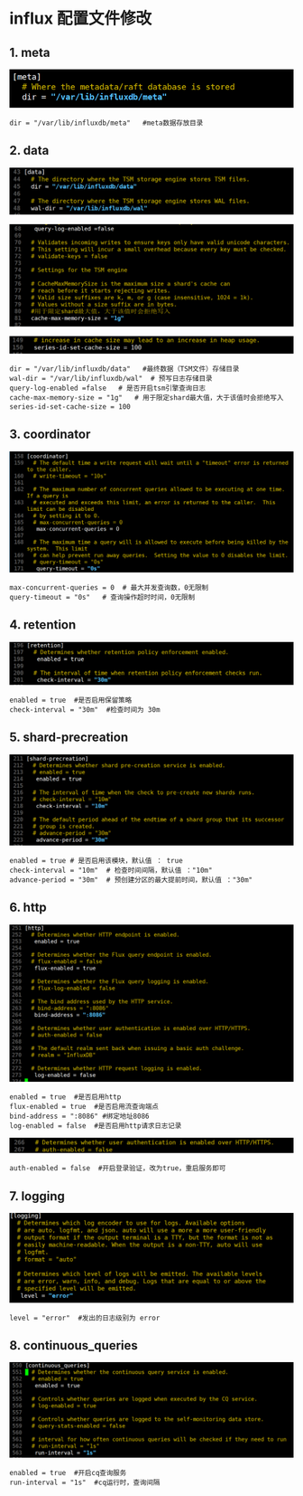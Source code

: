# influx 配置文件修改

## 1.	meta

![1589971376107](assets/1589971376107.png)

```shell
dir = "/var/lib/influxdb/meta"   #meta数据存放目录
```

## 2.	data

![1589971456997](assets/1589971456997.png)

![1589971480483](assets/1589971480483.png)

![1589971517394](assets/1589971517394.png)

```shell
dir = "/var/lib/influxdb/data"   #最终数据（TSM文件）存储目录
wal-dir = "/var/lib/influxdb/wal"  # 预写日志存储目录
query-log-enabled =false   # 是否开启tsm引擎查询日志
cache-max-memory-size = "1g"   # 用于限定shard最大值，大于该值时会拒绝写入
series-id-set-cache-size = 100 
```

## 3.	coordinator

![1589971805199](assets/1589971805199.png)

```shell
max-concurrent-queries = 0  # 最大并发查询数，0无限制
query-timeout = "0s"   # 查询操作超时时间，0无限制
```

## 4.	retention

![1589971948821](assets/1589971948821.png)

```shell
enabled = true  #是否启用保留策略
check-interval = "30m"  #检查时间为 30m
```

## 5.	shard-precreation

![1589972060203](assets/1589972060203.png)

```shell
enabled = true # 是否启用该模块，默认值 ： true
check-interval = "10m"  # 检查时间间隔，默认值 ："10m"
advance-period = "30m"  # 预创建分区的最大提前时间，默认值 ："30m"
```

## 6.	http

![1590025926400](assets/1590025926400.png)

```shell
enabled = true  #是否启用http
flux-enabled = true  #是否启用流查询端点
bind-address = ":8086" #绑定地址8086
log-enabled = false  #是否启用http请求日志记录
```

![1590026934245](assets/1590026934245.png)

```shell
auth-enabled = false  #开启登录验证，改为true，重启服务即可
```

## 7.	logging

![1590026431614](assets/1590026431614.png)

```shell
level = "error"  #发出的日志级别为 error
```

## 8.	continuous_queries

![1590026676583](assets/1590026676583.png)

```shell
enabled = true  #开启cq查询服务
run-interval = "1s"  #cq运行时，查询间隔
```

